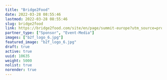 ```yaml
---
title: "Bridge2Food"
date: 2022-03-28 08:55:46
lastmod: 2022-03-28 08:55:46
slug: bridge2food
link: https://bridge2food.com/site/en/page/summit-europe?utm_source=proteinreport
partner_type: ["Sponsor", "Event-Media"]
images: ["b2f_logo_6.jpg"]
featured_image: "b2f_logo_6.jpg"
draft: true
active: true
uuid: 10635
weight: 5000
nolist: true
norender: true
---
```

